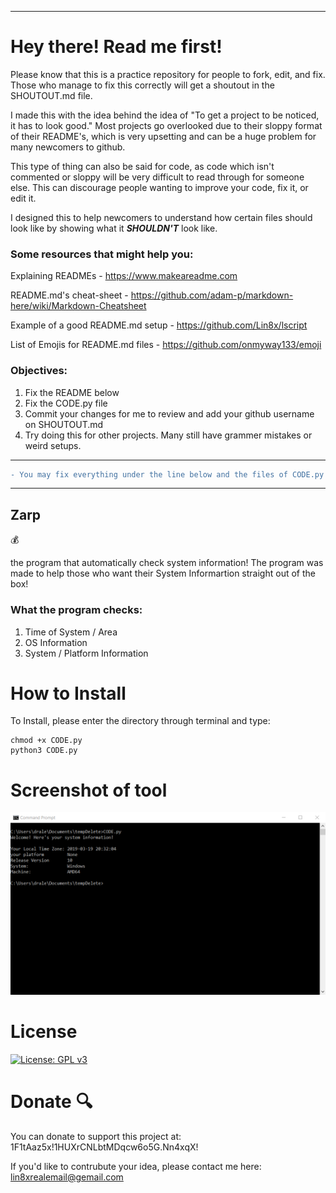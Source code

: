 ---------------------------------
# Hey there! Read me first!

Please know that this is a practice repository for people to fork, edit, and fix.
Those who manage to fix this correctly will get a shoutout in the SHOUTOUT.md file.

I made this with the idea behind the idea of "To get a project to be noticed, it has to look good." 
Most projects go overlooked due to their sloppy format of their README's, which is very upsetting and can be a huge problem for many newcomers to github.

This type of thing can also be said for code, as code which isn't commented or sloppy will be very difficult to read through for someone else. This can discourage people wanting to improve your code, fix it, or edit it.

I designed this to help newcomers to understand how certain files should look like by showing what it ***SHOULDN'T*** look like.

### Some resources that might help you:

Explaining READMEs - https://www.makeareadme.com

README.md's cheat-sheet - https://github.com/adam-p/markdown-here/wiki/Markdown-Cheatsheet

Example of a good README.md setup - https://github.com/Lin8x/lscript

List of Emojis for README.md files - https://github.com/onmyway133/emoji

### Objectives:

1. Fix the README below
2. Fix the CODE.py file
3. Commit your changes for me to review and add your github username on SHOUTOUT.md
4. Try doing this for other projects. Many still have grammer mistakes or weird setups.

---------------------------------
```diff
- You may fix everything under the line below and the files of CODE.py
```
---------------------------------

## Zarp
:moneybag:

the program that automatically check system information! The program was made to help those who want their System Informartion straight out of the box!

### What the program checks:
1. Time of System / Area
2. OS Information
3. System / Platform Information

# How to Install

To Install, please enter the directory through terminal and type:
```
chmod +x CODE.py
python3 CODE.py
```

# Screenshot of tool

![alt text](https://github.com/saleguas/fixme/blob/master/EXAMPLE.PNG)

# License 

 [![License: GPL v3](https://img.shields.io/badge/License-GPLv3-blue.svg)](https://www.gnu.org/licenses/gpl-3.0)
 
# Donate :mag:

You can donate to support this project at: 1F1tAaz5x!1HUXrCNLbtMDqcw6o5G.Nn4xqX!

If you'd like to contrubute your idea, please contact me here: lin8xrealemail@gemail.com


